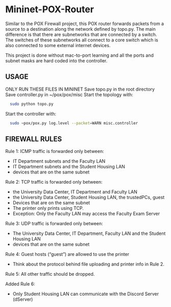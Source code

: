 # Mininet-POX-Router
Similar to the POX Firewall project, this POX router forwards packets from a source to a destination along the network defined by topo.py. The main difference is that there are subnetworks that are connected by a switch. The switches of these subnetworks all connect to a core switch which is also connected to some external internet devices.

This project is done without mac-to-port learning and all the ports and subnet masks are hard coded into the controller.

## USAGE
ONLY RUN THESE FILES IN MININET
Save topo.py in the root directory
Save controller.py in ~/pox/pox/misc
Start the topology with:
```bash
  sudo python topo.py
```
Start the controller with:
```bash
  sudo ~pox/pox.py log.level --packet=WARN misc.controller
```

## FIREWALL RULES
Rule 1: ICMP traffic is forwarded only between:
 - IT Department subnets and the Faculty LAN
 - IT Department subnets and  the Student Housing LAN
 - devices that are on the same subnet

Rule 2: TCP traffic is forwarded only between:
 - the University Data Center, IT Department and Faculty LAN
 - the University Data Center, Student Housing LAN, the trustedPCs, guest
 - Devices that are on the same subnet
 - The printer only prints using TCP.
 - Exception: Only the Faculty LAN may access the Faculty Exam Server

Rule 3: UDP traffic is forwarded only between:
 - The University Data Center, IT Department, Faculty LAN and the Student Housing LAN
 - devices that are on the same subnet

Rule 4: Guest hosts (“guest”) are allowed to use the printer
 - Think about the protocol behind file uploading and printer info in Rule 2.

Rule 5: All other traffic should be dropped.

Added Rule 6:
 - Only Student Housing LAN can communicate with the Discord Server (dServer)

